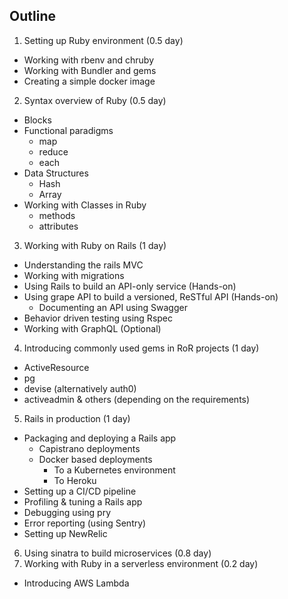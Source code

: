 ## Outline

1. Setting up Ruby environment (0.5 day)
  - Working with rbenv and chruby
  - Working with Bundler and gems
  - Creating a simple docker image
2. Syntax overview of Ruby (0.5 day)
  - Blocks
  - Functional paradigms
    - map
    - reduce
    - each
  - Data Structures
    - Hash
    - Array
  - Working with Classes in Ruby
    - methods
    - attributes
3. Working with Ruby on Rails (1 day)
  - Understanding the rails MVC
  - Working with migrations
  - Using Rails to build an API-only service (Hands-on)
  - Using grape API to build a versioned, ReSTful API (Hands-on)
    - Documenting an API using Swagger
  - Behavior driven testing using Rspec
  - Working with GraphQL (Optional)
4. Introducing commonly used gems in RoR projects (1 day)
  - ActiveResource
  - pg
  - devise (alternatively auth0)
  - activeadmin
  & others (depending on the requirements)
5. Rails in production (1 day)
  - Packaging and deploying a Rails app
    - Capistrano deployments
    - Docker based deployments
      - To a Kubernetes environment
      - To Heroku
  - Setting up a CI/CD pipeline
  - Profiling & tuning a Rails app
  - Debugging using pry
  - Error reporting (using Sentry)
  - Setting up NewRelic
6. Using sinatra to build microservices (0.8 day)
7. Working with Ruby in a serverless environment (0.2 day)
  - Introducing AWS Lambda
